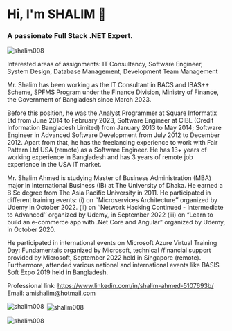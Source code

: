 <h1 align="left">Hi, I'm SHALIM 👋</h1>
<h3 align="left">A passionate Full Stack .NET Expert.</h3>

<p align="left"> <img src="https://komarev.com/ghpvc/?username=shalim008&label=Profile%20views&color=0e75b6&style=flat" alt="shalim008" /> </p>

Interested areas of assignments: IT Consultancy, Software Engineer, System Design, Database Management, Development Team Management

Mr. Shalim has been working as the IT Consultant in BACS and IBAS++ Scheme, SPFMS Program under the Finance Division, Ministry of Finance, the Government of Bangladesh since March 2023.

Before this position, he was the Analyst Programmer at Square Informatix Ltd from June 2014 to February 2023, Software Engineer at CIBL (Credit Information Bangladesh Limited) from January 2013 to May 2014; Software Engineer in Advanced Software Development from July 2012 to December 2012. Apart from that, he has the freelancing experience to work with Fair Pattern Ltd USA (remote) as a Software Engineer. He has 13+ years of working experience in Bangladesh and has 3 years of remote job experience in the USA IT market.

Mr. Shalim Ahmed is studying Master of Business Administration (MBA) major in International Business (IB) at The University of Dhaka. He earned a B.Sc degree from The Asia Pacific University in 2011. 
He participated in different training events: (i) on ‘’Microservices Architecture’’ organized by Udemy in October 2022. (ii) on ‘’Network Hacking Continued - Intermediate to Advanced’’ organized by Udemy, in September 2022 (iii) on “Learn to build an e-commerce app with .Net Core and Angular” organized by Udemy, in October 2020.

He participated in international events on Microsoft Azure Virtual Training Day: Fundamentals organized by Microsoft, technical /financial support provided by Microsoft, September 2022 held in Singapore (remote). Furthermore, attended various national and international events like BASIS Soft Expo 2019 held in Bangladesh.

Professional link: https://www.linkedin.com/in/shalim-ahmed-5107693b/ 
Email: amishalim@hotmail.com

<p><img align="left" src="https://github-readme-stats.vercel.app/api/top-langs?username=shalim008&show_icons=true&locale=en&layout=compact" alt="shalim008" /></p>

<p>&nbsp;<img align="center" src="https://github-readme-stats.vercel.app/api?username=shalim008&show_icons=true&locale=en" alt="shalim008" /></p>

<p><img align="center" src="https://github-readme-streak-stats.herokuapp.com/?user=shalim008&" alt="shalim008" /></p>
